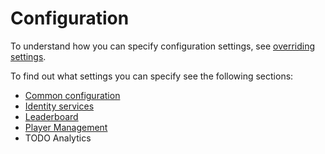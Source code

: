 # Configuration

To understand how you can specify configuration settings, see [overriding settings](overriding-settings.md).


To find out what settings you can specify see the following sections:

* [Common configuration](common.md)
* [Identity services](identity.md)
* [Leaderboard](leaderboard.md)
* [Player Management](player-management.md)
* TODO Analytics
